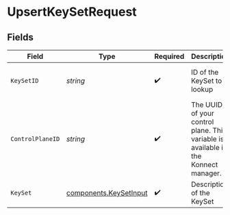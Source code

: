 # UpsertKeySetRequest


## Fields

| Field                                                                              | Type                                                                               | Required                                                                           | Description                                                                        | Example                                                                            |
| ---------------------------------------------------------------------------------- | ---------------------------------------------------------------------------------- | ---------------------------------------------------------------------------------- | ---------------------------------------------------------------------------------- | ---------------------------------------------------------------------------------- |
| `KeySetID`                                                                         | *string*                                                                           | :heavy_check_mark:                                                                 | ID of the KeySet to lookup                                                         | 6cc34248-50b4-4a81-9201-3bdf7a83f712                                               |
| `ControlPlaneID`                                                                   | *string*                                                                           | :heavy_check_mark:                                                                 | The UUID of your control plane. This variable is available in the Konnect manager. | 9524ec7d-36d9-465d-a8c5-83a3c9390458                                               |
| `KeySet`                                                                           | [components.KeySetInput](../../models/components/keysetinput.md)                   | :heavy_check_mark:                                                                 | Description of the KeySet                                                          |                                                                                    |